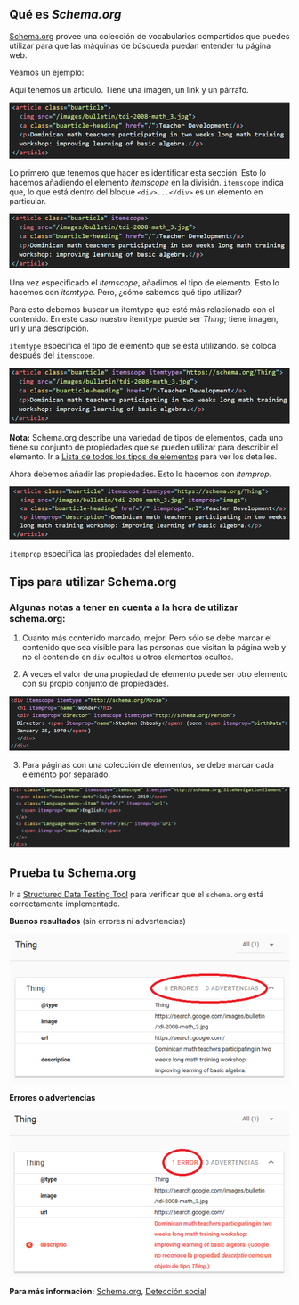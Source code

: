 ## Qué es *Schema.org*

[Schema.org](schema.org) provee una colección de vocabularios compartidos 
que puedes utilizar para que las máquinas de búsqueda puedan entender tu página web.

Veamos un ejemplo:

Aquí tenemos un artículo. Tiene una imagen, un link y un párrafo.

![schema-markup-example-article](images/schema-markup-example-article.png)

Lo primero que tenemos que hacer es identificar esta sección. Esto lo hacemos añadiendo el elemento *itemscope* en la división. `itemscope` indica que, lo que está dentro del bloque `<div>...</div>` es un elemento en particular.

![schema-markup-example-itemscope](images/schema-markup-example-itemscope.png)

Una vez especificado el *itemscope*, añadimos el tipo de elemento. Esto lo hacemos con *itemtype*. Pero, ¿cómo sabemos qué tipo utilizar?

Para esto debemos buscar un itemtype que esté más relacionado con el contenido. En este caso nuestro itemtype puede ser *Thing*; tiene imagen, url y una descripción.

`itemtype` especifica el tipo de elemento que se está utilizando.
se coloca después del `itemscope`.

![schema-markup-example-itemtype](images/schema-markup-example-itemtype.png)

**Nota:** Schema.org describe una variedad de tipos de elementos, cada uno tiene su conjunto de propiedades que se pueden utilizar para describir el elemento. 
Ir a [Lista de todos los tipos de elementos](https://schema.org/docs/full.html) para ver los detalles.

Ahora debemos añadir las propiedades. Esto lo hacemos con *itemprop*. 

![schema-markup-example-itemprop](images/schema-markup-example-itemprop.png)

`itemprop` especifica las propiedades del elemento. 


## Tips para utilizar Schema.org

### Algunas notas a tener en cuenta a la hora de utilizar schema.org:

1. Cuanto más contenido marcado, mejor. Pero sólo se debe marcar 
el contenido que sea visible para las personas que visitan la página 
web y no el contenido en `div` ocultos u otros elementos ocultos.

2. A veces el valor de una propiedad de elemento puede ser otro elemento con su propio conjunto de propiedades. 

![schema-example-tip-number-2](images/schema-example-tip-number-2.png)

3. Para páginas con una colección de elementos, se debe marcar cada elemento por separado. 

![schema-example-tip-number-3](images/schema-example-tip-number-3.png)

## Prueba tu Schema.org

Ir a [Structured Data Testing Tool](https://search.google.com/structured-data/testing-tool)
para verificar que el `schema.org` está correctamente implementado.

**Buenos resultados** (sin errores ni advertencias)

![schema-example-testing-tool-good](images/schema-example-testing-tool-good.png)

**Errores o advertencias**

![schema-example-testing-tool-error](images/schema-example-testing-tool-error.png)


**Para más información:** [Schema.org](https://schema.org), [Detección social](https://developers.google.com/web/fundamentals/discovery/social-discovery?hl=es)